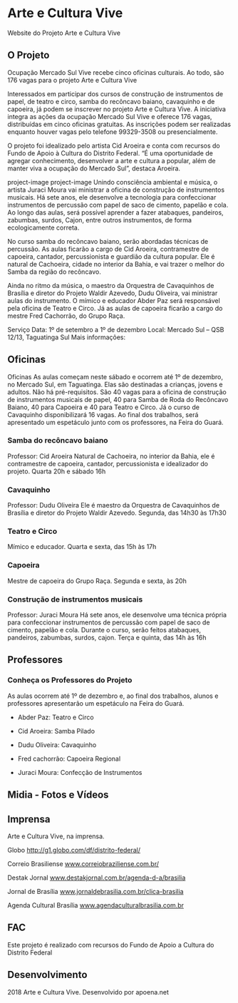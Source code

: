 # Arte e Cultura Vive

Website do Projeto Arte e Cultura Vive

## O Projeto

Ocupação Mercado Sul Vive recebe cinco oficinas culturais. Ao todo, são 176 vagas para o projeto Arte e Cultura Vive

Interessados em participar dos cursos de construção de instrumentos de papel, de teatro e circo, samba do recôncavo baiano, cavaquinho e de capoeira, já podem se inscrever no projeto Arte e Cultura Vive. A iniciativa integra as ações da ocupação Mercado Sul Vive e oferece 176 vagas, distribuídas em cinco oficinas gratuitas. As inscrições podem ser realizadas enquanto houver vagas pelo telefone 99329-3508 ou presencialmente.

O projeto foi idealizado pelo artista Cid Aroeira e conta com recursos do Fundo de Apoio à Cultura do Distrito Federal. “É uma oportunidade de agregar conhecimento, desenvolver a arte e cultura a popular, além de manter viva a ocupação do Mercado Sul”, destaca Aroeira.

project-image
project-image
Unindo consciência ambiental e música, o artista Juraci Moura vai ministrar a oficina de construção de instrumentos musicais. Há sete anos, ele desenvolve a tecnologia para confeccionar instrumentos de percussão com papel de saco de cimento, papelão e cola. Ao longo das aulas, será possível aprender a fazer atabaques, pandeiros, zabumbas, surdos, Cajon, entre outros instrumentos, de forma ecologicamente correta.

No curso samba do recôncavo baiano, serão abordadas técnicas de percussão. As aulas ficarão a cargo de Cid Aroeira, contramestre de capoeira, cantador, percussionista e guardião da cultura popular. Ele é natural de Cachoeira, cidade no interior da Bahia, e vai trazer o melhor do Samba da região do recôncavo.

Ainda no ritmo da música, o maestro da Orquestra de Cavaquinhos de Brasília e diretor do Projeto Waldir Azevedo, Dudu Oliveira, vai ministrar aulas do instrumento. O mímico e educador Abder Paz será responsável pela oficina de Teatro e Circo. Já as aulas de capoeira ficarão a cargo do mestre Fred Cachorrão, do Grupo Raça.

Serviço
Data: 1º de setembro a 1º de dezembro
Local: Mercado Sul – QSB 12/13, Taguatinga Sul
Mais informações:

## Oficinas

Oficinas
As aulas começam neste sábado e ocorrem até 1º de dezembro, no Mercado Sul, em Taguatinga. Elas são destinadas a crianças, jovens e adultos. Não há pré-requisitos. São 40 vagas para a oficina de construção de instrumentos musicais de papel, 40 para Samba de Roda do Recôncavo Baiano, 40 para Capoeira e 40 para Teatro e Circo. Já o curso de Cavaquinho disponibilizará 16 vagas. Ao final dos trabalhos, será apresentado um espetáculo junto com os professores, na Feira do Guará.

### Samba do recôncavo baiano
Professor: Cid Aroeira
Natural de Cachoeira, no interior da Bahia, ele é contramestre de capoeira, cantador, percussionista e idealizador do projeto.
Quarta 20h e sábado 16h

### Cavaquinho
Professor: Dudu Oliveira
Ele é maestro da Orquestra de Cavaquinhos de Brasília e diretor do Projeto Waldir Azevedo.
Segunda, das 14h30 às 17h30

### Teatro e Circo
Mímico e educador.
Quarta e sexta, das 15h às 17h

### Capoeira
Mestre de capoeira do Grupo Raça.
Segunda e sexta, às 20h

### Construção de instrumentos musicais
Professor: Juraci Moura
Há sete anos, ele desenvolve uma técnica própria para confeccionar instrumentos de percussão com papel de saco de cimento, papelão e cola. Durante o curso, serão feitos atabaques, pandeiros, zabumbas, surdos, cajon.
Terça e quinta, das 14h às 16h

## Professores

### Conheça os Professores do Projeto
As aulas ocorrem até 1º de dezembro e, ao final dos trabalhos, alunos e professores apresentarão um espetáculo na Feira do Guará.

* Abder Paz: Teatro e Circo

* Cid Aroeira: Samba Pilado

* Dudu Oliveira: Cavaquinho

* Fred cachorrão: Capoeira Regional

* Juraci Moura: Confecção de Instrumentos

## Midia - Fotos e Vídeos

## Imprensa
Arte e Cultura Vive, na imprensa.

Globo
http://g1.globo.com/df/distrito-federal/

Correio Brasiliense
www.correiobraziliense.com.br/

Destak Jornal
www.destakjornal.com.br/agenda-d-a/brasilia

Jornal de Brasília
www.jornaldebrasilia.com.br/clica-brasilia

Agenda Cultural Brasília
www.agendaculturalbrasilia.com.br

## FAC
Este projeto é realizado com recursos do Fundo de Apoio a Cultura do Distrito Federal

## Desenvolvimento
2018 Arte e Cultura Vive. Desenvolvido por apoena.net
